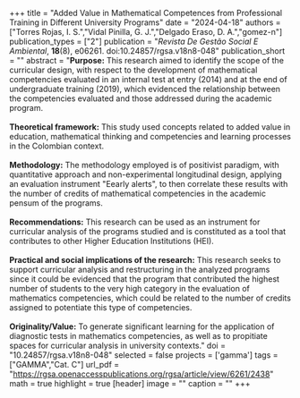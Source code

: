 +++
title = "Added Value in Mathematical Competences from Professional Training in Different University Programs"
date = "2024-04-18"
authors = ["Torres Rojas, I. S.","Vidal Pinilla, G. J.","Delgado Eraso, D. A.","gomez-n"]
publication_types = ["2"]
publication = "*Revista De Gestão Social E Ambiental*, **18**(8),  e06261. doi:10.24857/rgsa.v18n8-048"
publication_short = ""
abstract = "**Purpose:** This research aimed to identify the scope of the curricular design, with respect to the development of mathematical competencies evaluated in an internal test at entry (2014) and at the end of undergraduate training (2019), which evidenced the relationship between the competencies evaluated and those addressed during the academic program.<br><br>**Theoretical framework:** This study used concepts related to added value in education, mathematical thinking and competencies and learning processes in the Colombian context.<br><br>**Methodology:** The methodology employed is of positivist paradigm, with quantitative approach and non-experimental longitudinal design, applying an evaluation instrument "Eearly alerts", to then correlate these results with the number of credits of mathematical competencies in the academic pensum of the programs.<br><br>**Recommendations:** This research can be used as an instrument for curricular analysis of the programs studied and is constituted as a tool that contributes to other Higher Education Institutions (HEI).<br><br>**Practical and social implications of the research:** This research seeks to support curricular analysis and restructuring in the analyzed programs since it could be evidenced that the program that contributed the highest number of students to the very high category in the evaluation of mathematics competencies, which could be related to the number of credits assigned to potentiate this type of competencies.<br><br>**Originality/Value:** To generate significant learning for the application of diagnostic tests in mathematics competencies, as well as to propitiate spaces for curricular analysis in university contexts."
doi = "10.24857/rgsa.v18n8-048"
selected = false
projects = ['gamma']
tags = ["GAMMA","Cat. C"]
url_pdf = "https://rgsa.openaccesspublications.org/rgsa/article/view/6261/2438"
math = true
highlight = true
[header]
image = ""
caption = ""
+++
